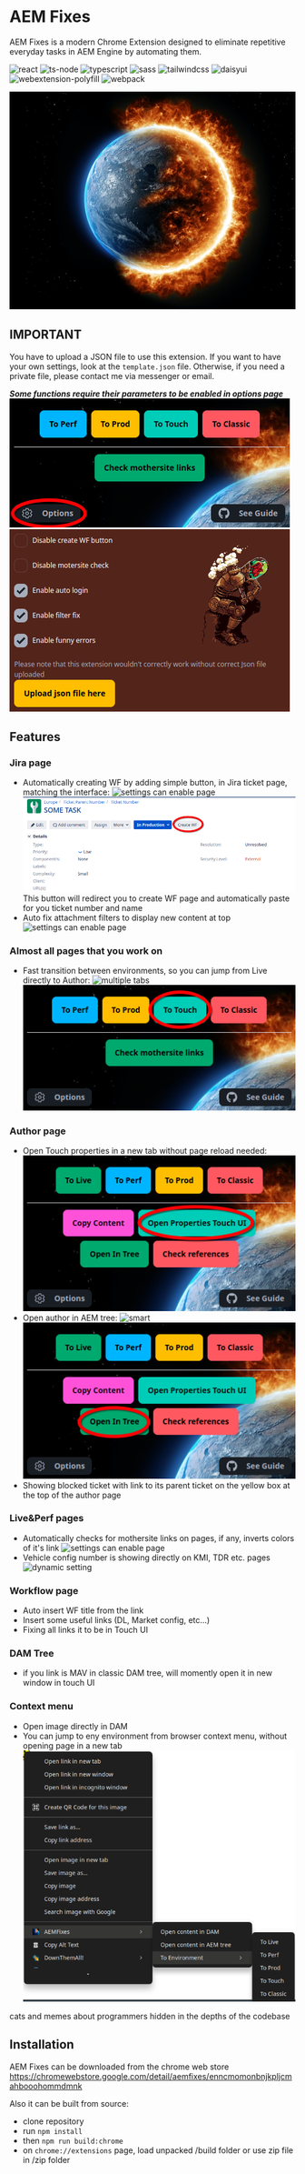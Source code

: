 <!--- This README was auto-generated using 'npm run readme' -->

# AEM Fixes

AEM Fixes is a modern Chrome Extension designed to eliminate repetitive everyday tasks in AEM Engine by automating them.

![react](https://img.shields.io/badge/react-18.3-green) ![ts-node](https://img.shields.io/badge/ts_node-10.9-blue) ![typescript](https://img.shields.io/badge/typescript-5.5-aqua) ![sass](https://img.shields.io/badge/sass-1.77-pink) ![tailwindcss](https://img.shields.io/badge/tailwindcss-3.4-navy) ![daisyui](https://img.shields.io/badge/daisyui-4.12-yellow) ![webextension-polyfill](https://img.shields.io/badge/webextension_polyfill-0.10-red) ![webpack](https://img.shields.io/badge/webpack-5.93-azure)

![Armageddon](public/armageddon.png)

## IMPORTANT

You have to upload a JSON file to use this extension. If you want to have your own settings, look at the `template.json` file. Otherwise, if you need a private file, please contact me via messenger or email.

**_Some functions require their parameters to be enabled in options page_** ![Options Button](tutorial/OptionsButton.png) ![Options Page](tutorial/OptionsPage.png)

## Features

### Jira page

- Automatically creating WF by adding simple button, in Jira ticket page, matching the interface: ![settings can enable page](https://img.shields.io/badge/customizable-red) ![jira WF Button](tutorial/jiraWFButton.png)This button will redirect you to create WF page and automatically paste for you ticket number and name
- Auto fix attachment filters to display new content at top ![settings can enable page](https://img.shields.io/badge/customizable-red)

### Almost all pages that you work on

- Fast transition between environments, so you can jump from Live directly to Author: ![multiple tabs](https://img.shields.io/badge/multiple-tabs-green)  
  ![Env Transition](tutorial/EnvTransition.png)

### Author page

- Open Touch properties in a new tab without page reload needed:![Open Touch Properties](tutorial/OpenTouchProperties.png)
- Open author in AEM tree: ![smart](https://img.shields.io/badge/smart-green) ![Open In AEM Tree](tutorial/OpenInAEMTree.png)
- Showing blocked ticket with link to its parent ticket on the yellow box at the top of the author page

### Live&Perf pages

- Automatically checks for mothersite links on pages, if any, inverts colors of it's link ![settings can enable page](https://img.shields.io/badge/customizable-red)
- Vehicle config number is showing directly on KMI, TDR etc. pages ![dynamic setting](https://img.shields.io/badge/dynamic-green)

### Workflow page

- Auto insert WF title from the link
- Insert some useful links (DL, Market config, etc...)
- Fixing all links it to be in Touch UI

### DAM Tree

- if you link is MAV in classic DAM tree, will momently open it in new window in touch UI

### Context menu

- Open image directly in DAM
- You can jump to eny environment from browser context menu, without opening page in a new tab![Context Menu](tutorial/ContextMenu.png)

cats and memes about programmers hidden in the depths of the codebase

## Installation

AEM Fixes can be downloaded from the chrome web store https://chromewebstore.google.com/detail/aemfixes/enncmomonbnjkpljcmahbooohommdmnk

Also it can be built from source:

- clone repository
- run `npm install`
- then `npm run build:chrome`
- on `chrome://extensions` page, load unpacked /build folder or use zip file in /zip folder
